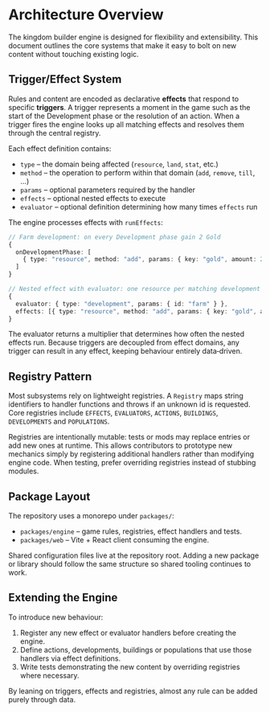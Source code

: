 # Architecture Overview

The kingdom builder engine is designed for flexibility and extensibility.
This document outlines the core systems that make it easy to bolt on new
content without touching existing logic.

## Trigger/Effect System

Rules and content are encoded as declarative **effects** that respond to
specific **triggers**. A trigger represents a moment in the game such as the
start of the Development phase or the resolution of an action. When a trigger
fires the engine looks up all matching effects and resolves them through the
central registry.

Each effect definition contains:

- `type` – the domain being affected (`resource`, `land`, `stat`, etc.)
- `method` – the operation to perform within that domain (`add`, `remove`,
  `till`, ...)
- `params` – optional parameters required by the handler
- `effects` – optional nested effects to execute
- `evaluator` – optional definition determining how many times `effects` run

The engine processes effects with `runEffects`:

```ts
// Farm development: on every Development phase gain 2 Gold
{
  onDevelopmentPhase: [
    { type: "resource", method: "add", params: { key: "gold", amount: 2 } }
  ]
}

// Nested effect with evaluator: one resource per matching development
{
  evaluator: { type: "development", params: { id: "farm" } },
  effects: [{ type: "resource", method: "add", params: { key: "gold", amount: 2 } }]
}
```

The evaluator returns a multiplier that determines how often the nested effects
run. Because triggers are decoupled from effect domains, any trigger can result
in any effect, keeping behaviour entirely data‑driven.

## Registry Pattern

Most subsystems rely on lightweight registries. A `Registry` maps string
identifiers to handler functions and throws if an unknown id is requested. Core
registries include `EFFECTS`, `EVALUATORS`, `ACTIONS`, `BUILDINGS`,
`DEVELOPMENTS` and `POPULATIONS`.

Registries are intentionally mutable: tests or mods may replace entries or add
new ones at runtime. This allows contributors to prototype new mechanics simply
by registering additional handlers rather than modifying engine code. When
testing, prefer overriding registries instead of stubbing modules.

## Package Layout

The repository uses a monorepo under `packages/`:

- `packages/engine` – game rules, registries, effect handlers and tests.
- `packages/web` – Vite + React client consuming the engine.

Shared configuration files live at the repository root. Adding a new package or
library should follow the same structure so shared tooling continues to work.

## Extending the Engine

To introduce new behaviour:

1. Register any new effect or evaluator handlers before creating the engine.
2. Define actions, developments, buildings or populations that use those
   handlers via effect definitions.
3. Write tests demonstrating the new content by overriding registries where
   necessary.

By leaning on triggers, effects and registries, almost any rule can be added
purely through data.
